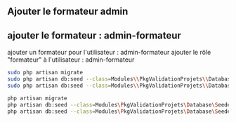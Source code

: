 ## Ajouter le formateur admin


## ajouter le formateur : admin-formateur

ajouter un formateur pour l'utilisateur : admin-formateur
ajouter le rôle "formateur" à l'utilisateur : admin-formateur

````bash
sudo php artisan migrate
sudo php artisan db:seed --class=Modules\\PkgValidationProjets\\Database\\Seeders\\EtatEvaluationProjetSeeder
sudo php artisan db:seed --class=Modules\\PkgValidationProjets\\Database\\Seeders\\EvaluationRealisationProjetSeeder
````
 
````bash
php artisan migrate
php artisan db:seed --class=Modules\PkgValidationProjets\Database\Seeders\EtatEvaluationProjetSeeder
php artisan db:seed --class=Modules\PkgValidationProjets\Database\Seeders\EvaluationRealisationProjetSeeder
````